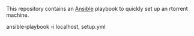 This repository contains an [Ansible][] playbook to quickly set up an rtorrent
machine.

[Ansible]: http://ansible.com

ansible-playbook -i localhost, setup.yml
